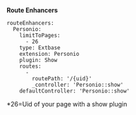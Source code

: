 **Route Enhancers**
```
routeEnhancers:
  Personio:
    limitToPages:
      - 26
    type: Extbase
    extension: Personio
    plugin: Show
    routes:
      -
        routePath: '/{uid}'
        _controller: 'Personio::show'
    defaultController: 'Personio::show'
```
*26=Uid of your page with a show plugin
